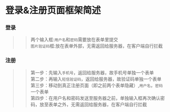 登录&注册页面框架简述
===================

### 登录
>>两个输入框:`用户名`和`密码`需要放在表单里提交<br>
>>`图片验证码`框:放在表单外部，无需返回给服务器，在客户端自行拦截<br>

### 注册
>>第一步：先输入`手机号`，返回给服务器，故手机号单独一个表单<br>
>>第二步：再输入`短信验证码`，返回给服务器，故验证码单独一个表单<br>
>>第三步：移动到真正注册页面（即之前两个表单隐藏）,`用户名`，`密码`一个表单<br>
>>第四步：在用户名和密码发送至服务器之前，单独输入框再次确认密码，放至表单之外，无需返回给服务器，在客户端自行拦截<br>
